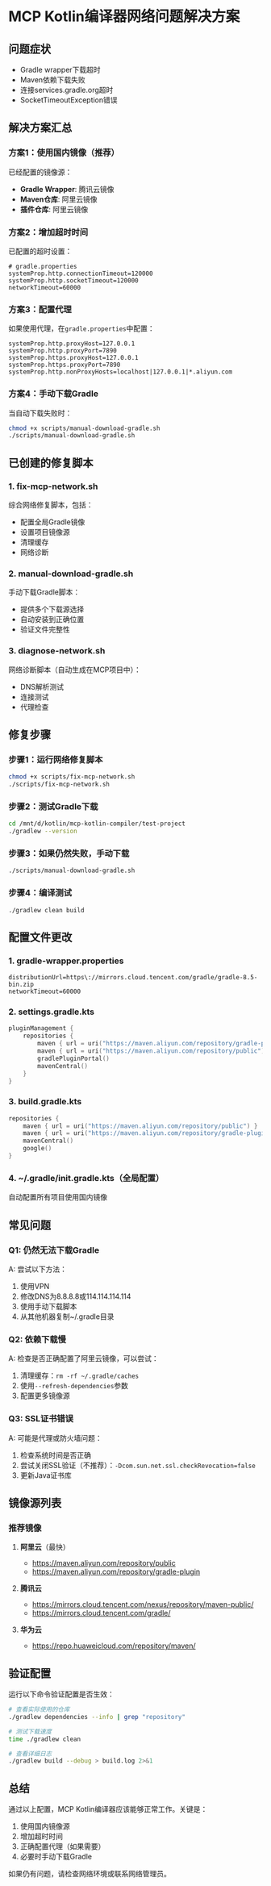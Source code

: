 # MCP Kotlin编译器网络问题解决方案

## 问题症状
- Gradle wrapper下载超时
- Maven依赖下载失败
- 连接services.gradle.org超时
- SocketTimeoutException错误

## 解决方案汇总

### 方案1：使用国内镜像（推荐）
已经配置的镜像源：
- **Gradle Wrapper**: 腾讯云镜像
- **Maven仓库**: 阿里云镜像
- **插件仓库**: 阿里云镜像

### 方案2：增加超时时间
已配置的超时设置：
```properties
# gradle.properties
systemProp.http.connectionTimeout=120000
systemProp.http.socketTimeout=120000
networkTimeout=60000
```

### 方案3：配置代理
如果使用代理，在`gradle.properties`中配置：
```properties
systemProp.http.proxyHost=127.0.0.1
systemProp.http.proxyPort=7890
systemProp.https.proxyHost=127.0.0.1
systemProp.https.proxyPort=7890
systemProp.http.nonProxyHosts=localhost|127.0.0.1|*.aliyun.com
```

### 方案4：手动下载Gradle
当自动下载失败时：
```bash
chmod +x scripts/manual-download-gradle.sh
./scripts/manual-download-gradle.sh
```

## 已创建的修复脚本

### 1. fix-mcp-network.sh
综合网络修复脚本，包括：
- 配置全局Gradle镜像
- 设置项目镜像源
- 清理缓存
- 网络诊断

### 2. manual-download-gradle.sh
手动下载Gradle脚本：
- 提供多个下载源选择
- 自动安装到正确位置
- 验证文件完整性

### 3. diagnose-network.sh
网络诊断脚本（自动生成在MCP项目中）：
- DNS解析测试
- 连接测试
- 代理检查

## 修复步骤

### 步骤1：运行网络修复脚本
```bash
chmod +x scripts/fix-mcp-network.sh
./scripts/fix-mcp-network.sh
```

### 步骤2：测试Gradle下载
```bash
cd /mnt/d/kotlin/mcp-kotlin-compiler/test-project
./gradlew --version
```

### 步骤3：如果仍然失败，手动下载
```bash
./scripts/manual-download-gradle.sh
```

### 步骤4：编译测试
```bash
./gradlew clean build
```

## 配置文件更改

### 1. gradle-wrapper.properties
```properties
distributionUrl=https\://mirrors.cloud.tencent.com/gradle/gradle-8.5-bin.zip
networkTimeout=60000
```

### 2. settings.gradle.kts
```kotlin
pluginManagement {
    repositories {
        maven { url = uri("https://maven.aliyun.com/repository/gradle-plugin") }
        maven { url = uri("https://maven.aliyun.com/repository/public") }
        gradlePluginPortal()
        mavenCentral()
    }
}
```

### 3. build.gradle.kts
```kotlin
repositories {
    maven { url = uri("https://maven.aliyun.com/repository/public") }
    maven { url = uri("https://maven.aliyun.com/repository/gradle-plugin") }
    mavenCentral()
    google()
}
```

### 4. ~/.gradle/init.gradle.kts（全局配置）
自动配置所有项目使用国内镜像

## 常见问题

### Q1: 仍然无法下载Gradle
A: 尝试以下方法：
1. 使用VPN
2. 修改DNS为8.8.8.8或114.114.114.114
3. 使用手动下载脚本
4. 从其他机器复制~/.gradle目录

### Q2: 依赖下载慢
A: 检查是否正确配置了阿里云镜像，可以尝试：
1. 清理缓存：`rm -rf ~/.gradle/caches`
2. 使用`--refresh-dependencies`参数
3. 配置更多镜像源

### Q3: SSL证书错误
A: 可能是代理或防火墙问题：
1. 检查系统时间是否正确
2. 尝试关闭SSL验证（不推荐）：`-Dcom.sun.net.ssl.checkRevocation=false`
3. 更新Java证书库

## 镜像源列表

### 推荐镜像
1. **阿里云**（最快）
   - https://maven.aliyun.com/repository/public
   - https://maven.aliyun.com/repository/gradle-plugin

2. **腾讯云**
   - https://mirrors.cloud.tencent.com/nexus/repository/maven-public/
   - https://mirrors.cloud.tencent.com/gradle/

3. **华为云**
   - https://repo.huaweicloud.com/repository/maven/

## 验证配置

运行以下命令验证配置是否生效：
```bash
# 查看实际使用的仓库
./gradlew dependencies --info | grep "repository"

# 测试下载速度
time ./gradlew clean

# 查看详细日志
./gradlew build --debug > build.log 2>&1
```

## 总结
通过以上配置，MCP Kotlin编译器应该能够正常工作。关键是：
1. 使用国内镜像源
2. 增加超时时间
3. 正确配置代理（如果需要）
4. 必要时手动下载Gradle

如果仍有问题，请检查网络环境或联系网络管理员。